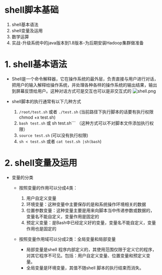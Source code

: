 # shell脚本基础
1. shell基本语法
2. shell变量及运用
3. 数学运算
4. 实战-升级系统中的java版本到1.8版本-为后期安装Hadoop集群做准备

# 1. shell基本语法
- Shell是一个命令解释器，它在操作系统的最外层，负责直接与用户进行对话，把用户的输入解释给操作系统，并处理各种各样的操作系统的输出结果，输出到屏幕反馈给用户。这种对话方式可是交互也可以是非交互式的
  ![shell.png](https://i.loli.net/2019/03/05/5c7de3e1b7e32.png)
  
- shell脚本的执行通常有以下几种方式
  1. ```/root/test.sh```  或者 ```./test.sh``` (当前路径下执行脚本的话要有执行权限chmod +x test.sh) 
  2. ```bash test.sh``` 或 sh test.sh```  （这种方式可以不对脚本文件添加执行权限）
  3. ```source test.sh``` (可以没有执行权限)
  4. ```sh < test.sh``` 或者 ```cat test.sh |sh(bash```)

# 2. shell变量及运用

- 变量的分类

  - 按照变量的作用可以分成4类：
    1. 用户自定义变量 
    2. 环境变量：这种变量中主要保存的是和系统操作环境相关的数据
    3. 位置参数变量：这种变量主要是用来向脚本当中传递参数或数据的，变量名不能自定义，变量作用是固定的
    4. 预定义变量：是Bash中已经定义好的变量，变量名不能自定义，变量作用也是固定的

  - 按照变量作用域可以分成2类：全局变量和局部变量

    - 局部变量是shell 程序内部定义的，其使用范围仅限于定义它的程序，对其它程序不可见。包括：用户自定义变量、位置变量和预定义变量。
    - 全局变量是环境变量，其值不随shell 脚本的执行结束而消失。
